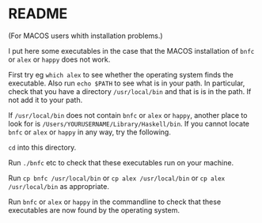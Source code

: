 # README

(For MACOS users whith installation problems.)

I put here some executables in the case that the MACOS installation of `bnfc` or `alex` or `happy` does not work. 

First try eg `which alex` to see whether the operating system finds the executable. Also run `echo $PATH` to see what is in your path. 
In particular, check that you have a directory `/usr/local/bin` and that is is in the path. If not add it to your path. 

If `/usr/local/bin` does not contain `bnfc` or `alex` or `happy`,
another place to look for is `/Users/YOURUSERNAME/Library/Haskell/bin`. If you cannot locate `bnfc` or `alex` or `happy` in any way, 
try the following.

`cd` into this directory.

Run `./bnfc` etc to check that these executables run on your machine.

Run `cp bnfc /usr/local/bin` or `cp alex /usr/local/bin` or `cp alex /usr/local/bin` as appropriate.

Run `bnfc` or `alex` or `happy` in the commandline to check that these executables are now found by the operating system.
